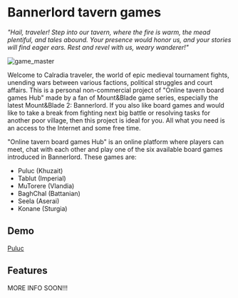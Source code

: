 # Bannerlord tavern games
_"Hail, traveler! Step into our tavern, where the fire is warm, the mead plentiful, and tales abound. Your presence would honor us, and your stories will find eager ears. Rest and revel with us, weary wanderer!"_

![game_master](https://github.com/Matimateokol/bannerlord-tavern-games/assets/58779750/e50d1d0f-8197-4c44-8781-1a75aba72d68)

Welcome to Calradia traveler, the world of epic medieval tournament fights, unending wars between various factions, political struggles and court affairs.
This is a personal non-commercial project of "Online tavern board games Hub" made by a fan of Mount&Blade game series, especially the latest Mount&Blade 2: Bannerlord.
If you also like board games and would like to take a break from fighting next big battle or resolving tasks for another poor village, then this project is ideal for you.
All what you need is an access to the Internet and some free time.

"Online tavern board games Hub" is an online platform where players can meet, chat with each other and play one of the six available board games introduced in Bannerlord.
These games are:
- Puluc (Khuzait)
- Tablut (Imperial)
- MuTorere (Vlandia)
- BaghChal (Battanian)
- Seela (Aserai)
- Konane (Sturgia)

## Demo
[Puluc](https://matimateokol.github.io/bannerlord-tavern-games/)

## Features

MORE INFO SOON!!!
